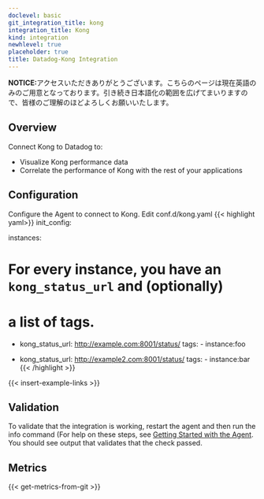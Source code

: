 ```yaml
---
doclevel: basic
git_integration_title: kong
integration_title: Kong
kind: integration
newhlevel: true
placeholder: true
title: Datadog-Kong Integration
---
```


<div class='alert alert-info'><strong>NOTICE:</strong>アクセスいただきありがとうございます。こちらのページは現在英語のみのご用意となっております。引き続き日本語化の範囲を広げてまいりますので、皆様のご理解のほどよろしくお願いいたします。</div>



## Overview

Connect Kong to Datadog to:

* Visualize Kong performance data
* Correlate the performance of Kong with the rest of your applications


## Configuration

Configure the Agent to connect to Kong. Edit conf.d/kong.yaml
{{< highlight yaml>}}
init_config:

instances:
# For every instance, you have an `kong_status_url` and (optionally)
# a list of tags.

-   kong_status_url: http://example.com:8001/status/
    tags:
        -   instance:foo

-   kong_status_url: http://example2.com:8001/status/
    tags:
        -   instance:bar
{{< /highlight >}}

{{< insert-example-links >}}

## Validation

To validate that the integration is working, restart the agent and then run the info command (For help on these steps, see [Getting Started with the Agent](/guides/basic_agent_usage/).  You should see output that validates that the check passed.

## Metrics

{{< get-metrics-from-git >}}